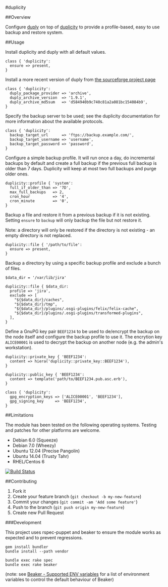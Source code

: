 #duplicity

##Overview

Configure [duply](http://duply.net/) on top of [duplicity](http://duplicity.nongnu.org/) to provide a profile-based,
easy to use backup and restore system.

##Usage

Install duplicity and duply with all default values.

```
class { 'duplicity':
  ensure => present,
}
```

Install a more recent version of duply from [the sourceforge project page](http://sourceforge.net/projects/ftplicity/)

```
class { 'duplicity':
  duply_package_provider => 'archive',
  duply_archive_version  => '1.9.1',
  duply_archive_md5sum   => 'd584940b9c740c81a2a081bc154084b9',
}
```

Specify the backup server to be used; see the duplicity documentation for more information about the available protocols.

```
class { 'duplicity':
  backup_target_url      => 'ftps://backup.example.com/',
  backup_target_username => 'username',
  backup_target_password => 'password',
}
```

Configure a simple backup profile. It will run once a day, do incremental backups by default and create a full backup if
the previous full backup is older than 7 days. Duplicity will keep at most two full backups and purge older ones.

```
duplicity::profile { 'system':
  full_if_older_than => '7D',
  max_full_backups   => 2,
  cron_hour          => '4',
  cron_minute        => '0',
}
```

Backup a file and restore it from a previous backup if it is not existing. Setting `ensure` to `backup` will only
backup the file but not restore it.

Note: a directory will only be restored if the directory is not existing - an empty directory is not replaced.

```
duplicity::file { '/path/to/file':
  ensure => present,
}
```

Backup a directory by using a specific backup profile and exclude a bunch of files.

```
$data_dir = '/var/lib/jira'

duplicity::file { $data_dir:
  profile => 'jira',
  exclude => [
    "${$data_dir}/caches",
    "${$data_dir}/tmp",
    "${$data_dir}/plugins/.osgi-plugins/felix/felix-cache",
    "${$data_dir}/plugins/.osgi-plugins/transformed-plugins",
  ],
}
```

Define a GnuPG key pair `BEEF1234` to be used to de/encrypt the backup on the node itself and configure the backup
profile to use it. The encrytion key `ALICE00001` is used to decrypt the backup on another node (e.g. the admin's
workstation).

```
duplicity::private_key { 'BEEF1234':
  content => hiera('duplicity::private_key::BEEF1234'),
}

duplicity::public_key { 'BEEF1234':
  content => template('path/to/BEEF1234.pub.asc.erb'),
}

class { 'duplicity':
  gpg_encryption_keys => ['ALICE00001', 'BEEF1234'],
  gpg_signing_key     => 'BEEF1234',
}
```

##Limitations

The module has been tested on the following operating systems. Testing and patches for other platforms are welcome.

* Debian 6.0 (Squeeze)
* Debian 7.0 (Wheezy)
* Ubuntu 12.04 (Precise Pangolin)
* Ubuntu 14.04 (Trusty Tahr)
* RHEL/Centos 6

[![Build Status](https://travis-ci.org/tohuwabohu/puppet-duplicity.png?branch=master)](https://travis-ci.org/tohuwabohu/puppet-duplicity)

##Contributing

1. Fork it
2. Create your feature branch (`git checkout -b my-new-feature`)
3. Commit your changes (`git commit -am 'Add some feature'`)
4. Push to the branch (`git push origin my-new-feature`)
5. Create new Pull Request

###Development

This project uses rspec-puppet and beaker to ensure the module works as expected and to prevent regressions.

```
gem install bundler
bundle install --path vendor

bundle exec rake spec
bundle exec rake beaker
```
(note: see [Beaker - Supported ENV variables](https://github.com/puppetlabs/beaker/wiki/How-to-Write-a-Beaker-Test-for-a-Module#beaker-rspec-details)
for a list of environment variables to control the default behaviour of Beaker)
